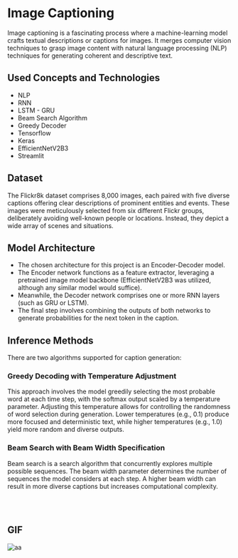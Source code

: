 # Image Captioning

Image captioning is a fascinating process where a machine-learning model crafts textual descriptions or captions for images. It merges computer vision techniques to grasp image content with natural language processing (NLP) techniques for generating coherent and descriptive text.

## Used Concepts and Technologies

- NLP
- RNN
- LSTM - GRU
- Beam Search Algorithm
- Greedy Decoder
- Tensorflow
- Keras
- EfficientNetV2B3
- Streamlit



## Dataset 

The Flickr8k dataset comprises 8,000 images, each paired with five diverse captions offering clear descriptions of prominent entities and events. These images were meticulously selected from six different Flickr groups, deliberately avoiding well-known people or locations. Instead, they depict a wide array of scenes and situations.

## Model Architecture
- The chosen architecture for this project is an Encoder-Decoder model.
- The Encoder network functions as a feature extractor, leveraging a pretrained image model backbone (EfficientNetV2B3 was utilized, although any similar model would suffice).
- Meanwhile, the Decoder network comprises one or more RNN layers (such as GRU or LSTM).
- The final step involves combining the outputs of both networks to generate probabilities for the next token in the caption.

## Inference Methods
There are two algorithms supported for caption generation:

### Greedy Decoding with Temperature Adjustment
This approach involves the model greedily selecting the most probable word at each time step, with the softmax output scaled by a temperature parameter. Adjusting this temperature allows for controlling the randomness of word selection during generation. Lower temperatures (e.g., 0.1) produce more focused and deterministic text, while higher temperatures (e.g., 1.0) yield more random and diverse outputs.

### Beam Search with Beam Width Specification
Beam search is a search algorithm that concurrently explores multiple possible sequences. The beam width parameter determines the number of sequences the model considers at each step. A higher beam width can result in more diverse captions but increases computational complexity.

<br>
<br>

## GIF

![aa](https://github.com/enesylmzx42/CNN-LetterRecognition-JS-Flask/assets/117593621/8e62d908-6860-4b71-9df0-42105e543b5a)



